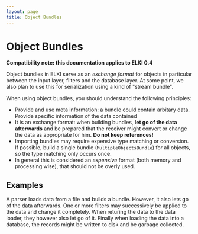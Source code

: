 ```yaml
---
layout: page
title: Object Bundles
---
```


Object Bundles
==============

**Compatibility note: this documentation applies to ELKI 0.4**

Object bundles in ELKI serve as an *exchange format* for objects in particular between the input layer, filters and the database layer. At some point, we also plan to use this for serialization using a kind of "stream bundle".

When using object bundles, you should understand the following principles:
 * Provide and use meta information: a bundle could contain arbitary data. Provide specific information of the data contained
 * It is an exchange format: when building bundles, **let go of the data afterwards** and be prepared that the receiver might convert or change the data as appropriate for him. **Do not keep references!**
 * Importing bundles may require expensive type matching or conversion. If possible, build a single bundle (`MultipleObjectsBundle`) for all objects, so the type matching only occurs once.
 * In general this is considered an *expensive* format (both memory and processing wise), that should not be overly used.

Examples
--------

A parser loads data from a file and builds a bundle. However, it also lets go of the data afterwards. One or more filters may successively be applied to the data and change it completely. When returing the data to the data loader, they however also let go of it. Finally when loading the data into a database, the records might be written to disk and be garbage collected.
